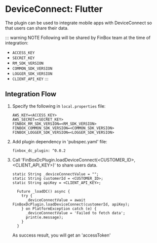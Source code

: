 # DeviceConnect: Flutter

The plugin can be used to integrate mobile apps with DeviceConnect so that users can share their data.

::: warning NOTE
Following will be shared by FinBox team at the time of integration:
- `ACCESS_KEY`
- `SECRET_KEY`
- `RM_SDK_VERSION`
- `COMMON_SDK_VERSION`
- `LOGGER_SDK_VERSION`
- `CLIENT_API_KEY`
:::

## Integration Flow

1. Specify the following in `local.properties` file:
    ```
    AWS_KEY=<ACCESS_KEY>
    AWS_SECRET=<SECRET_KEY>
    FINBOX_RM_SDK_VERSION=<RM_SDK_VERSION>
    FINBOX_COMMON_SDK_VERSION=<COMMON_SDK_VERSION>
    FINBOX_LOGGER_SDK_VERSION=<LOGGER_SDK_VERSION>
    ```

2. Add plugin dependency in 'pubspec.yaml' file:
    ```
    finbox_dc_plugin: ^0.0.2
    ```

3. Call 'FinBoxDcPlugin.loadDeviceConnect(<CUSTOMER_ID>,<CLIENT_API_KEY>)' to share users data.
    ```flutter
    static String _deviceConnectValue = "";
    static String customerId = <CUSTOMER_ID>;
    static String apiKey = <CLIENT_API_KEY>;

      Future _loadDC() async {
        try {
          _deviceConnectValue = await FinBoxDcPlugin.loadDeviceConnect(customerId, apiKey);
        } on PlatformException catch (e) {
          _deviceConnectValue = 'Failed to fetch data';
          print(e.message);
        }
      }
    ```
    As success result, you will get an 'accessToken'

